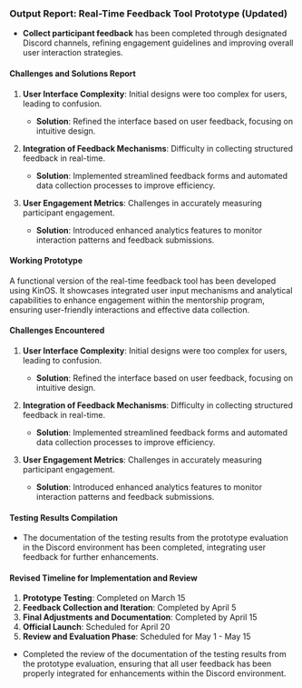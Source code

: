 

### Output Report: Real-Time Feedback Tool Prototype (Updated)

- **Collect participant feedback** has been completed through designated Discord channels, refining engagement guidelines and improving overall user interaction strategies.

#### Challenges and Solutions Report

1. **User Interface Complexity**: Initial designs were too complex for users, leading to confusion.
   - **Solution**: Refined the interface based on user feedback, focusing on intuitive design.

2. **Integration of Feedback Mechanisms**: Difficulty in collecting structured feedback in real-time.
   - **Solution**: Implemented streamlined feedback forms and automated data collection processes to improve efficiency.

3. **User Engagement Metrics**: Challenges in accurately measuring participant engagement.
   - **Solution**: Introduced enhanced analytics features to monitor interaction patterns and feedback submissions.

#### Working Prototype
A functional version of the real-time feedback tool has been developed using KinOS. It showcases integrated user input mechanisms and analytical capabilities to enhance engagement within the mentorship program, ensuring user-friendly interactions and effective data collection.

#### Challenges Encountered
1. **User Interface Complexity**: Initial designs were too complex for users, leading to confusion.
   - **Solution**: Refined the interface based on user feedback, focusing on intuitive design.
  
2. **Integration of Feedback Mechanisms**: Difficulty in collecting structured feedback in real-time.
   - **Solution**: Implemented streamlined feedback forms and automated data collection processes to improve efficiency.

3. **User Engagement Metrics**: Challenges in accurately measuring participant engagement.
   - **Solution**: Introduced enhanced analytics features to monitor interaction patterns and feedback submissions.

#### Testing Results Compilation
- The documentation of the testing results from the prototype evaluation in the Discord environment has been completed, integrating user feedback for further enhancements.

#### Revised Timeline for Implementation and Review
1. **Prototype Testing**: Completed on March 15
2. **Feedback Collection and Iteration**: Completed by April 5
3. **Final Adjustments and Documentation**: Completed by April 15
4. **Official Launch**: Scheduled for April 20
5. **Review and Evaluation Phase**: Scheduled for May 1 - May 15

- Completed the review of the documentation of the testing results from the prototype evaluation, ensuring that all user feedback has been properly integrated for enhancements within the Discord environment.